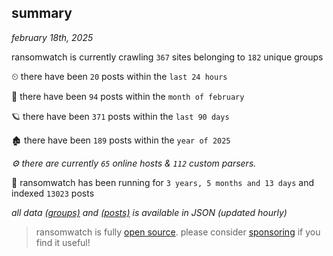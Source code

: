 
## summary
_february 18th, 2025_

ransomwatch is currently crawling `367` sites belonging to `182` unique groups

⏲ there have been `20` posts within the `last 24 hours`

🦈 there have been `94` posts within the `month of february`

🪐 there have been `371` posts within the `last 90 days`

🏚 there have been `189` posts within the `year of 2025`

_⚙️ there are currently `65` online hosts & `112` custom parsers._

🦕 ransomwatch has been running for `3 years, 5 months and 13 days` and indexed `13023` posts

_all data  [(groups)](http://https://dataleak.hopeless99.top//groups) and [(posts)](http://https://dataleak.hopeless99.top//posts) is available in JSON (updated hourly)_

> ransomwatch is fully [open source](https://github.com/joshhighet/ransomwatch#ransomwatch--). please consider [sponsoring](https://github.com/sponsors/joshhighet) if you find it useful!
